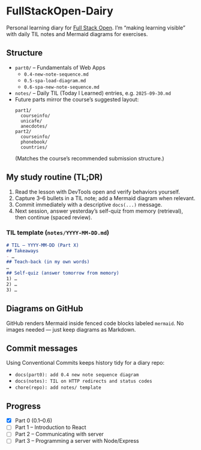 # FullStackOpen-Dairy

Personal learning diary for [Full Stack Open](https://fullstackopen.com/en/). I’m “making learning visible” with daily TIL notes and Mermaid diagrams for exercises.

## Structure

- `part0/` – Fundamentals of Web Apps  
  - `0.4-new-note-sequence.md`  
  - `0.5-spa-load-diagram.md`  
  - `0.6-spa-new-note-sequence.md`
- `notes/` – Daily TIL (Today I Learned) entries, e.g. `2025-09-30.md`
- Future parts mirror the course’s suggested layout:
  ```
  part1/
    courseinfo/
    unicafe/
    anecdotes/
  part2/
    courseinfo/
    phonebook/
    countries/
  ```
  (Matches the course’s recommended submission structure.)

## My study routine (TL;DR)

1. Read the lesson with DevTools open and verify behaviors yourself.  
2. Capture 3–6 bullets in a TIL note; add a Mermaid diagram when relevant.  
3. Commit immediately with a descriptive `docs(...)` message.  
4. Next session, answer yesterday’s self-quiz from memory (retrieval), then continue (spaced review).

### TIL template (`notes/YYYY-MM-DD.md`)
```md
# TIL – YYYY-MM-DD (Part X)
## Takeaways
- …
## Teach-back (in my own words)
…
## Self-quiz (answer tomorrow from memory)
1) …
2) …
3) …
```

## Diagrams on GitHub

GitHub renders Mermaid inside fenced code blocks labeled `mermaid`. No images needed — just keep diagrams as Markdown.

## Commit messages

Using Conventional Commits keeps history tidy for a diary repo:
- `docs(part0): add 0.4 new note sequence diagram`
- `docs(notes): TIL on HTTP redirects and status codes`
- `chore(repo): add notes/ template`

## Progress

- [x] Part 0 (0.1–0.6)
- [ ] Part 1 – Introduction to React
- [ ] Part 2 – Communicating with server
- [ ] Part 3 – Programming a server with Node/Express
